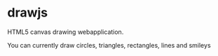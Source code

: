 # drawjs

HTML5 canvas drawing webapplication. 

You can currently draw circles, triangles, rectangles, lines and smileys
